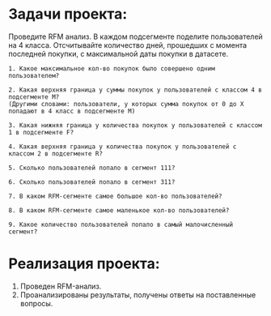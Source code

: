 # Задачи проекта:
Проведите RFM анализ. В каждом подсегменте поделите пользователей на 4 класса. Отсчитывайте количество дней, прошедших с момента последней покупки, с максимальной даты покупки в датасете.

    1. Какое максимальное кол-во покупок было совершено одним пользователем?  
    
    2. Какая верхняя граница у суммы покупок у пользователей с классом 4 в подсегменте М?  
    (Другими словами: пользователи, у которых сумма покупок от 0 до Х попадают в 4 класс в подсегменте М)
    
    3. Какая нижняя граница у количества покупок у пользователей с классом 1 в подсегменте F?
    
    4. Какая верхняя граница у количества покупок у пользователей с классом 2 в подсегменте R?
    
    5. Сколько пользователей попало в сегмент 111?  
    
    6. Сколько пользователей попало в сегмент 311?
    
    7. В каком RFM-сегменте самое большое кол-во пользователей?
    
    8. В каком RFM-сегменте самое маленькое кол-во пользователей?
    
    9. Какое количество пользователей попало в самый малочисленный сегмент?
# Реализация проекта:
1. Проведен RFM-анализ.
2. Проанализированы результаты, получены ответы на поставленные вопросы.
